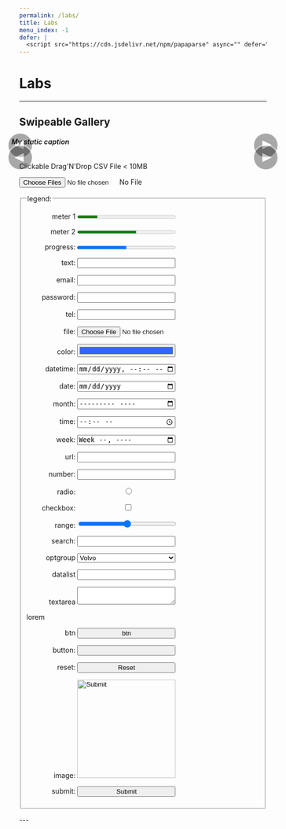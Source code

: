 ```yaml
---
permalink: /labs/
title: Labs
menu_index: -1
defer: |
  <script src="https://cdn.jsdelivr.net/npm/papaparse" async="" defer=""></script>
---
```


# Labs[](# '{">":"find","tag":"main","className":"align-center"}')

---

<style>
.gallery { margin: 0 -16px; position: relative; padding: 0 0 16px; }
.gallery .unload { opacity: 0; pointer-events: none; position: absolute; left: 0; top: 0; }
.gallery .waitload { opacity: .5; }
.gallery .nav { height: 100%; width: 100%; position: absolute; z-index: 1; }
.gallery, .gallery .image-list { border-radius: 0px; }
.gallery img { border-radius: inherit; }
.gallery figcaption { font-weight: 600; font-style: italic; }
.gallery .prev { left: 0 }
.gallery .next { right: 0 }
.gallery .prev,.gallery .next {
  cursor: pointer; text-align: center; position: absolute; line-height: 1em; background: #000; color: #FFF;
  margin: auto; border-radius: 0; font-size: 32px; height: 2em; width: 1em; bottom: 0; top: 0; z-index: 2; opacity: .3333;
}
@media screen and (min-width: 480px) {
  .gallery, .gallery .image-list { border-radius: 8px; }
  .gallery .image-list { border-bottom-right-radius: 0px; border-bottom-left-radius: 0px; }
  .gallery { margin: auto; }
  .gallery .prev,.gallery .next { box-shadow: 0 0 0 3px; margin: auto -.125em; border-radius: 50%; font-size: 48px; height: 1em; }
  .gallery .prev:hover,.gallery .next:hover { background: #c03; opacity: 1; }
}
.gallery .prev:after, .gallery .next:after {
  content: ""; border: solid 1em transparent; margin: -1em; position: absolute;
  width: 0; height: 0; top: 50%; left: 50%; font-size: .2em;
}
.gallery .prev:after { border-right: solid 2em; border-left: 0; margin: -1em -1.25em; }
.gallery .next:after { border-right: 0; border-left: solid 2em; margin: -1em -0.75em; }
.gallery .bullet {
  display: inline-block; cursor: pointer; margin: 0 4px; background: transparent;
  border: solid 2px #ccc; border-radius: 50%; height: 1em; width: 1em;
}
.gallery .bullet:active,
.gallery .bullet:focus,
.gallery .bullet:hover,
.gallery .bullet.hover{
  background: #ccc;
}
</style>

## Swipeable Gallery

<div style="margin: 0 -16px;">
<div class="row align-left">
  <div class=" col-sm-1 col-md-1-2"><figure class="gallery" data-bullet data-caption data-idx="2" data-img='[
    "https://unsplash.it/600/900/",
    "https://unsplash.it/600/900/?random",
    "https://unsplash.it/g/600/900/?random",
    "https://unsplash.it/600/900/?blur",
    "https://unsplash.it/g/600/900/?blur"
    ]'>
      <div class="image-list ratio ratio-2-3">
        <div class="nav"><span class="prev no-print"></span><span class="next no-print"></span></div>
        <img src="data:image/gif;base64,R0lGODlhAQABAIAAAAAAAP///yH5BAEAAAAALAAAAAABAAEAAAIBRAA7">
      </div>
      <figcaption>My static caption</figcaption>
  </figure></div>
  <div class=" col-sm-1 col-md-1-2"><figure class="gallery" data-bullet data-caption data-img='[{
      "src":"https://unsplash.it/400/600/",
      "caption":"My first image"
    },{
      "src":"https://unsplash.it/400/600/?random",
      "caption":"This is the second one"
    },{
      "src":"https://unsplash.it/g/400/600/?random",
      "caption":"And the third"
    },{
      "src":"https://unsplash.it/400/600/?blur",
      "caption":"Fourth"
    },{
      "src":"https://unsplash.it/g/400/600/?blur",
      "caption":"And this is the last one"
    }]'>
      <div class="image-list ratio ratio-2-3">
        <div class="nav"><span class="prev no-print"></span><span class="next no-print"></span></div>
        <img src="data:image/gif;base64,R0lGODlhAQABAIAAAAAAAP///yH5BAEAAAAALAAAAAABAAEAAAIBRAA7">
      </div>
  </figure></div>
</div>
</div>
<style>
  #dz_face.hover { border-color: #36f; background: #cdf; }
</style>
<span>Clickable Drag'N'Drop CSV File < 10MB</span>
<p><label>
  <input id="dz_ctrl" class="input-control" type="file" multiple="multiple" accept=".csv" title=""/>
  <span id="dz_face" class="input-face"> No File </span>
</label></p>

<form class="card align-left">
  <fieldset>
    <style>
      fieldset p label span:first-child { width: 100px; display: inline-block; }
      .input-control + .input-face, button, input, optgroup, select, textarea, meter, progress { width: 480px; max-width: 100%; }
      @media screen and (min-width: 480px) {
        fieldset p label span:first-child { text-align: right; }
        .input-control + .input-face, button, input, optgroup, select, textarea, meter, progress { width: 200px; }
      }
    </style>
    <legend>legend:</legend>
    <p><label><span>meter 1</span>
      <meter class="" value="2" min="0" max="10">2 out of 10</meter>
    </label></p>
    <p><label><span>meter 2</span>
      <meter class="" value="0.6">60%</meter>
    </label></p>
    <p><label><span>progress:</span>
      <progress class="" value="0.5">50%</progress>
    </label></p>
    <p><label><span>text:</span>
      <input class="" type="text"/>
    </label></p>
    <p><label><span>email:</span>
      <input class="" type="email" autocomplete="email"/>
    </label></p>
    <p><label><span>password:</span>
      <input class="" type="password" autocomplete="current-password"/>
    </label></p>
    <p><label><span>tel:</span>
      <input class="" type="tel"/>
    </label></p>
    <p><label><span>file:</span>
      <input class="" type="file"/><span class="input-face"></span>
    </label></p>
    <p><label><span>color:</span>
      <input class="" type="color" value="#3366ff"/>
    </label></p>
    <p><label><span>datetime:</span>
      <input class="" type="datetime-local"/>
    </label></p>
    <p><label><span>date:</span>
      <input class="" type="date"/>
    </label></p>
    <p><label><span>month:</span>
      <input class="" type="month"/>
    </label></p>
    <p><label><span>time:</span>
      <input class="" type="time"/>
    </label></p>
    <p><label><span>week:</span>
      <input class="" type="week"/>
    </label></p>
    <p><label><span>url:</span>
      <input class="" type="url"/>
    </label></p>
    <p><label><span>number:</span>
      <input class="" type="number"/>
    </label></p>
    <p><label><span>radio:</span>
      <input class="input-control" type="radio"/><span class="input-face"></span>
    </label></p>
    <p><label><span>checkbox:</span>
      <input class="input-control" type="checkbox"/><span class="input-face"></span>
    </label></p>
    <p><label><span>range:</span>
      <input class="" type="range"/>
    </label></p>
    <p><label><span>search:</span>
      <input class="" type="search"/>
    </label></p>
    <p><label><span>optgroup</span>
      <select class="">
        <optgroup label="Swedish Cars">
          <option value="volvo">Volvo</option>
          <option value="saab">Saab</option>
        </optgroup>
        <optgroup label="German Cars">
          <option value="mercedes">Mercedes</option>
          <option value="audi">Audi</option>
        </optgroup>
      </select>
    </label></p>
    <p><label><span>datalist</span>
      <input class="" list="browsers">
      <datalist id="browsers">
        <option value="Internet Explorer"/>
        <option value="Firefox"/>
        <option value="Chrome"/>
        <option value="Opera"/>
        <option value="Safari"/>
      </datalist>
    </label></p>
    <p><label><span>textarea</span>
      <textarea class=""></textarea>
    </label></p>
    <p>lorem</p>
    <p><label><span>btn</span>
      <button class="">btn</button>
    </label></p>
    <p><label><span>button:</span>
      <input class="" type="button"/>
    </label></p>
    <p><label><span>reset:</span>
      <input class="" type="reset"/>
    </label></p>
    <p><label><span>image:</span>
      <input class="" type="image"/>
    </label></p>
    <p><label><span>submit:</span>
      <input class="" type="submit"/>
    </label></p>
  </fieldset>
</form>
<script async="" defer="" src="{{ "/assets/js/html.labs.js" | absolute_url }}"></script>
<!--
leaderboard(728x90)
banner(468x60)
half banner(234x60)
button(125x125)
skyscraper(120x600)
wide skyscraper(160x600)
small rectangle(180x150)
vertical banner(120x240)
small square(200x200)
square(250x250)
medium rectangle(300x250)
large rectangle(336x280)
half page(300x600)
portrait(300x1050)
mobile banner(320x50)
large leaderboard(970x90)
billboard(970x250)
-->
---
